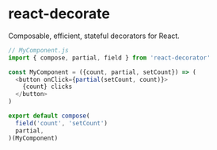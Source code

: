 # react-decorate

Composable, efficient, stateful decorators for React.

```javascript
// MyComponent.js
import { compose, partial, field } from 'react-decorator'

const MyComponent = ({count, partial, setCount}) => (
  <button onClick={partial(setCount, count)}>
    {count} clicks
  </button>
)

export default compose(
  field('count', 'setCount')
  partial,
)(MyComponent)
```
